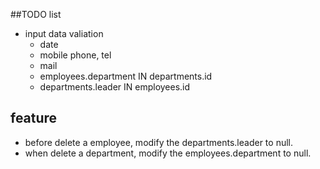 ##TODO list
- input data valiation
    - date
    - mobile phone, tel
    - mail
    - employees.department IN departments.id
    - departments.leader IN employees.id


## feature
- before delete a employee, modify the departments.leader to null.
- when delete a department, modify the employees.department to null.

